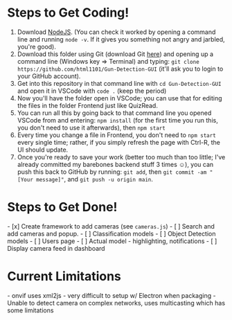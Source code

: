 <h1>Steps to Get Coding!</h1>
<ol>
<li>Download <a href="https://nodejs.org/en/">NodeJS</a>. (You can check it worked by opening a command line and running <code>node -v</code>. If it gives you something not angry and jarbled, you're good).</li>
<li>Download this folder using Git (download Git <a href="https://git-scm.com/downloads">here</a>) and opening up a command line (Windows key => Terminal) and typing: <code>git clone https://github.com/html1101/Gun-Detection-GUI</code> (it'll ask you to login to your GitHub account).</li>
<li>Get into this repository in that command line with <code>cd Gun-Detection-GUI</code> and open it in VSCode with <code>code .</code> (keep the period)</li>
<li>Now you'll have the folder open in VSCode; you can use that for editing the files in the folder Frontend just like QuizRead.</li>
<li>You can run all this by going back to that command line you opened VSCode from and entering: <code>npm install</code> (for the first time you run this, you don't need to use it afterwards), then <code>npm start</code></li>
<li>Every time you change a file in Frontend, you don't need to <code>npm start</code> every single time; rather, if you simply refresh the page with Ctrl-R, the UI should update.</li>
<li>Once you're ready to save your work (better too much than too little; I've already committed my barebones backend stuff 3 times &#9786;), you can push this back to GitHub by running: <code>git add</code>, then <code>git commit -am "[Your message]"</code>, and <code>git push -u origin main</code>.</li>
</ol>

<h1>Steps to Get Done!</h1>
- [x] Create framework to add cameras (see <code>cameras.js</code>)
- [ ] Search and add cameras and popup.
- [ ] Classification models
- [ ] Object Detection models
- [ ] Users page
- [ ] Actual model - highlighting, notifications
- [ ] Display camera feed in dashboard

<h1>Current Limitations</h1>
- onvif uses xml2js - very difficult to setup w/ Electron when packaging
- Unable to detect camera on complex networks, uses multicasting which has some limitations